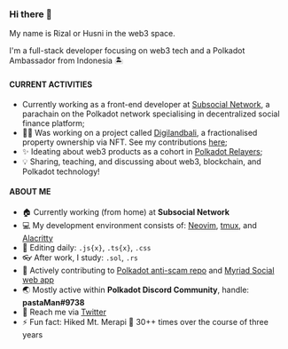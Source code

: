 ### Hi there 👋

My name is Rizal or Husni in the web3 space.

I'm a full-stack developer focusing on web3 tech and a Polkadot Ambassador from Indonesia 🏝️


#### CURRENT ACTIVITIES
- Currently working as a front-end developer at [Subsocial Network](https://github.com/dappforce), a parachain on the Polkadot network specialising in decentralized social finance platform;
- 👨‍💻 Was working on a project called [Digilandbali](https://digilandbali.com/), a fractionalised property ownership via NFT. See my contributions [here](https://github.com/digilandbali/digilandbali-web);
- ✨ Ideating about web3 products as a cohort in [Polkadot Relayers](https://medium.com/polkadot-network/polkadot-relayers-2022-b641c1c5b247);
- 💡 Sharing, teaching, and discussing about web3, blockchain, and Polkadot technology!

#### ABOUT ME
- 🏠 Currently working (from home) at **Subsocial Network**
- 💻 My development environment consists of: [Neovim](https://neovim.io/), [tmux](https://github.com/tmux/tmux/wiki), and [Alacritty](https://alacritty.org/)
- 🧰 Editing daily: `.js{x}`, `.ts{x}`, `.css`
- 👓 After work, I study: `.sol`, `.rs`
- 💪 Actively contributing to [Polkadot anti-scam repo](https://github.com/polkadot-js/phishing) and [Myriad Social web app](https://github.com/myriadsocial/myriad-web)
- 🌏 Mostly active within **Polkadot Discord Community**, handle: **pastaMan#9738**
- 💬 Reach me via [Twitter](https://twitter.com/mhusnirizal)
- ⚡ Fun fact: Hiked Mt. Merapi 🌋 30++ times over the course of three years
